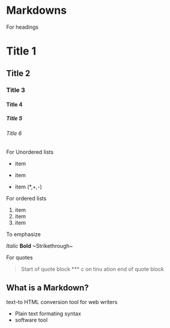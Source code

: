 # Markdowns

For headings

# Title 1
## Title 2
### Title 3
#### Title 4
##### Title 5
###### Title 6

For Unordered lists

* item 
+ item
- item
(*,+,-)

For ordered lists

1. item
2. item
3. item

To emphasize

*Italic*
**Bold**
~Strikethrough~

For quotes

>Start of quote block ***
>c
>on
>tinu
>ation
>end of quote block

## What is a Markdown?

text-to HTML conversion tool for web writers

+ Plain text formating syntax
+ software tool


